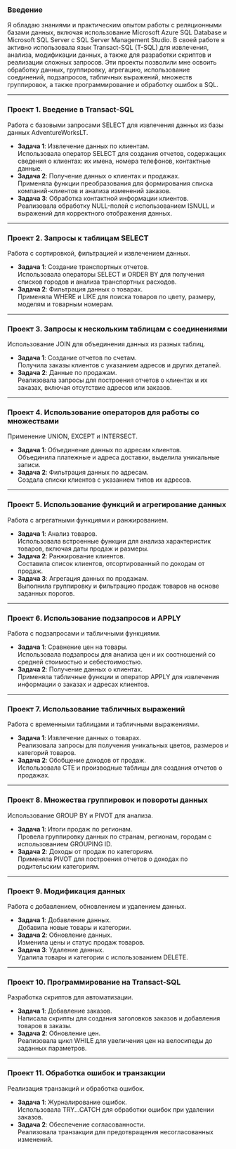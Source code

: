 ### Введение
Я обладаю знаниями и практическим опытом работы с реляционными базами данных, включая использование Microsoft Azure SQL Database и Microsoft SQL Server с SQL Server Management Studio. В своей работе я активно использовала язык Transact-SQL (T-SQL) для извлечения, анализа, модификации данных, а также для разработки скриптов и реализации сложных запросов. Эти проекты позволили мне освоить обработку данных, группировку, агрегацию, использование соединений, подзапросов, табличных выражений, множеств группировок, а также программирование и обработку ошибок в SQL.

---

### Проект 1. Введение в Transact-SQL
Работа с базовыми запросами SELECT для извлечения данных из базы данных AdventureWorksLT.  

- **Задача 1**: Извлечение данных по клиентам.  
  Использовала оператор SELECT для создания отчетов, содержащих сведения о клиентах: их имена, номера телефонов, контактные данные.  
- **Задача 2**: Получение данных о клиентах и продажах.  
  Применяла функции преобразования для формирования списка компаний-клиентов и анализа изменений заказов.  
- **Задача 3**: Обработка контактной информации клиентов.  
  Реализовала обработку NULL-полей с использованием ISNULL и выражений для корректного отображения данных.  

---

### **Проект 2. Запросы к таблицам SELECT**  
Работа с сортировкой, фильтрацией и извлечением данных.  

- **Задача 1**: Создание транспортных отчетов.  
  Использовала операторы SELECT и ORDER BY для получения списков городов и анализа транспортных расходов.  
- **Задача 2**: Фильтрация данных о товарах.  
  Применяла WHERE и LIKE для поиска товаров по цвету, размеру, моделям и товарным номерам.  

---

### **Проект 3. Запросы к нескольким таблицам с соединениями**  
Использование JOIN для объединения данных из разных таблиц.  

- **Задача 1**: Создание отчетов по счетам.  
  Получила заказы клиентов с указанием адресов и других деталей.  
- **Задача 2**: Данные по продажам.  
  Реализовала запросы для построения отчетов о клиентах и их заказах, включая отсутствие адресов или заказов.  

---

### **Проект 4. Использование операторов для работы со множествами**  
Применение UNION, EXCEPT и INTERSECT.  

- **Задача 1**: Объединение данных по адресам клиентов.  
  Объединила платежные и адреса доставки, выделила уникальные записи.  
- **Задача 2**: Фильтрация данных по адресам.  
  Создала списки клиентов с указанием типов их адресов.  

---

### **Проект 5. Использование функций и агрегирование данных**  
Работа с агрегатными функциями и ранжированием.  

- **Задача 1**: Анализ товаров.  
  Использовала встроенные функции для анализа характеристик товаров, включая даты продаж и размеры.  
- **Задача 2**: Ранжирование клиентов.  
  Составила список клиентов, отсортированный по доходам от продаж.  
- **Задача 3**: Агрегация данных по продажам.  
  Выполнила группировку и фильтрацию продаж товаров на основе заданных порогов.  

---

### **Проект 6. Использование подзапросов и APPLY**  
Работа с подзапросами и табличными функциями.  

- **Задача 1**: Сравнение цен на товары.  
  Использовала подзапросы для анализа цен и их соотношений со средней стоимостью и себестоимостью.  
- **Задача 2**: Получение данных о клиентах.  
  Применяла табличные функции и оператор APPLY для извлечения информации о заказах и адресах клиентов.  

---

### **Проект 7. Использование табличных выражений**  
Работа с временными таблицами и табличными выражениями.  

- **Задача 1**: Извлечение данных о товарах.  
  Реализовала запросы для получения уникальных цветов, размеров и категорий товаров.  
- **Задача 2**: Обобщение доходов от продаж.  
  Использовала CTE и производные таблицы для создания отчетов о продажах.  

---

### **Проект 8. Множества группировок и повороты данных**  
Использование GROUP BY и PIVOT для анализа.  

- **Задача 1**: Итоги продаж по регионам.  
  Провела группировку данных по странам, регионам, городам с использованием GROUPING ID.  
- **Задача 2**: Доходы от продаж по категориям.  
  Применяла PIVOT для построения отчетов о доходах по родительским категориям.  

---

### **Проект 9. Модификация данных**  
Работа с добавлением, обновлением и удалением данных.  

- **Задача 1**: Добавление данных.  
  Добавила новые товары и категории.  
- **Задача 2**: Обновление данных.  
  Изменила цены и статус продаж товаров.  
- **Задача 3**: Удаление данных.  
  Удалила товары и категории с использованием DELETE.  

---

### **Проект 10. Программирование на Transact-SQL**  
Разработка скриптов для автоматизации.  

- **Задача 1**: Добавление заказов.  
  Написала скрипты для создания заголовков заказов и добавления товаров в заказы.  
- **Задача 2**: Обновление цен.  
  Реализовала цикл WHILE для увеличения цен на велосипеды до заданных параметров.  

---

### **Проект 11. Обработка ошибок и транзакции**  
Реализация транзакций и обработка ошибок.  

- **Задача 1**: Журналирование ошибок.  
  Использовала TRY...CATCH для обработки ошибок при удалении заказов.  
- **Задача 2**: Обеспечение согласованности.  
  Реализовала транзакции для предотвращения несогласованных изменений.  
